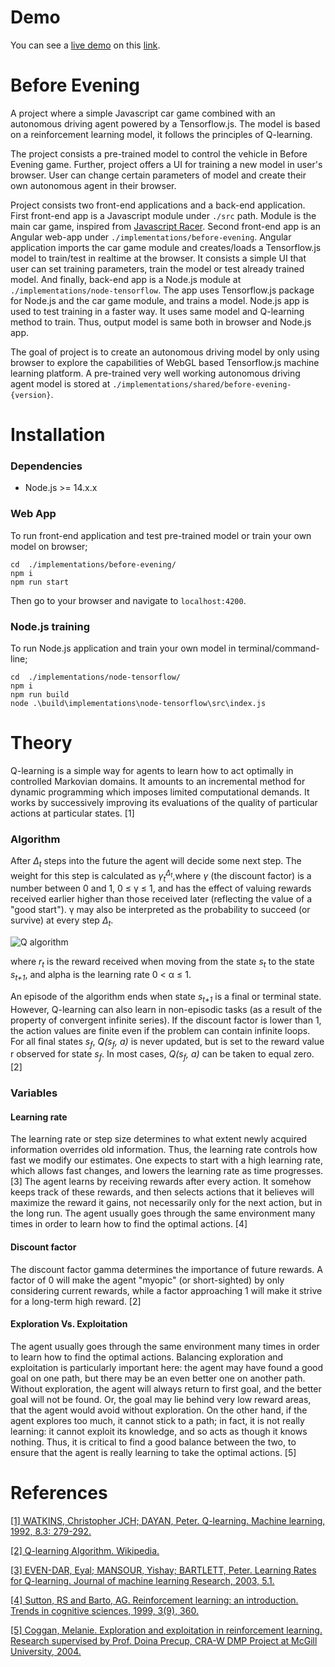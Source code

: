 # Demo
You can see a [live demo](http://be.ignorethedark.com/) on this [link](http://be.ignorethedark.com/).


# Before Evening

A project where a simple Javascript car game combined with an autonomous driving agent powered by a Tensorflow.js.
The model is based on a reinforcement learning model, it follows the principles of Q-learning.

The project consists a pre-trained model to control the vehicle in Before Evening game.
Further, project offers a UI for training a new model in user's browser. User can change certain parameters of model
and create their own autonomous agent in their browser.

Project consists two front-end applications and a back-end application.
First front-end app is a Javascript module under `./src` path. Module is the main car game, 
inspired from [Javascript Racer](https://github.com/jakesgordon/javascript-racer). 
Second front-end app is an Angular web-app under `./implementations/before-evening`. 
Angular application imports the car game module and creates/loads a Tensorflow.js model to train/test in realtime at the browser.
It consists a simple UI that user can set training parameters, train the model or test already trained model.
And finally, back-end app is a Node.js module at `./implementations/node-tensorflow`. The app uses Tensorflow.js package for Node.js
and the car game module, and trains a model. Node.js app is used to test training in a faster way. It uses same model and Q-learning method
to train. Thus, output model is same both in browser and Node.js app.

The goal of project is to create an autonomous driving model by only using browser to explore the capabilities of WebGL based
Tensorflow.js machine learning platform. A pre-trained very well working autonomous driving agent model is stored at
`./implementations/shared/before-evening-{version}`.

# Installation
### Dependencies
- Node.js >= 14.x.x

### Web App
To run front-end application and test pre-trained model or train your own model on browser;

```
cd  ./implementations/before-evening/
npm i
npm run start
```

Then go to your browser and navigate to `localhost:4200`.

### Node.js training
To run Node.js application and train your own model in terminal/command-line;

```
cd  ./implementations/node-tensorflow/
npm i
npm run build
node .\build\implementations\node-tensorflow\src\index.js
```

# Theory
Q-learning is a simple way for agents to learn how to act optimally in controlled Markovian
domains. It amounts to an incremental method for dynamic programming which imposes limited computational
demands. It works by successively improving its evaluations of the quality of particular actions at particular states. [1]

### Algorithm
After <i>&Delta;<sub>t</sub></i> steps into the future the agent will decide some next step. The weight for this step is calculated as
<i>&gamma;<sub>t</sub><sup>&Delta;<sub>t</sub></sup></i>,where <i>&gamma;</i> (the discount factor) is a number between 0 and 1, 0 &le; &gamma; &le; 1,
and has the effect of valuing rewards received earlier higher than those received later (reflecting the value of a "good start"). 
&gamma; may also be interpreted as the probability to succeed (or survive) at every step <i>&Delta;<sub>t</sub></i>.

![Q algorithm](https://wikimedia.org/api/rest_v1/media/math/render/svg/678cb558a9d59c33ef4810c9618baf34a9577686)

where <i>r<sub>t</sub></i> is the reward received when moving from the state <i>s<sub>t</sub></i> to the state <i>s<sub>t+1</sub></i>,
and alpha is the learning rate 0 &lt; &alpha; &le; 1.

An episode of the algorithm ends when state <i>s<sub>t+1</sub></i> is a final or terminal state. However, Q-learning can also learn in non-episodic tasks 
(as a result of the property of convergent infinite series). If the discount factor is lower than 1, 
the action values are finite even if the problem can contain infinite loops.
For all final states <i>s<sub>f</sub></i>, <i>Q(s<sub>f</sub>, a)</i> is never updated, but is set to the reward value r observed for state <i>s<sub>f</sub></i>. 
In most cases, <i>Q(s<sub>f</sub>, a)</i> can be taken to equal zero. [2]

### Variables
#### Learning rate
The learning rate or step size determines to what extent newly acquired information overrides old information.
Thus, the learning rate controls how fast we modify our estimates. One expects to start with a high learning rate, which allows fast
changes, and lowers the learning rate as time progresses. [3] The agent learns by receiving rewards after every action. 
It somehow keeps track of these rewards, and then selects actions that it believes will maximize the reward it gains,
not necessarily only for the next action, but in the long run. The agent usually goes through the same environment many times in order
to learn how to find the optimal actions. [4]

#### Discount factor
The discount factor gamma determines the importance of future rewards. A factor of 0 will make the agent "myopic" (or short-sighted)
by only considering current rewards, while a factor approaching 1 will make it strive for a long-term high reward. [2]

#### Exploration Vs. Exploitation
The agent usually goes through the same environment many times in order to learn how to find the optimal actions. 
Balancing exploration and exploitation is particularly important here: the agent may have found a good goal on one path, 
but there may be an even better one on another path. Without exploration, the agent will always return to first goal, 
and the better goal will not be found. Or, the goal may lie behind very low reward areas, that the agent would avoid 
without exploration. On the other hand, if the agent explores too much, it cannot stick to a path; in fact, it is not
really learning: it cannot exploit its knowledge, and so acts as though it knows nothing. Thus, it is critical to find a 
good balance between the two, to ensure that the agent is really learning to take the optimal actions. [5]

# References
[[1] WATKINS, Christopher JCH; DAYAN, Peter. Q-learning. Machine learning, 1992, 8.3: 279-292.](https://link.springer.com/content/pdf/10.1007/BF00992698.pdf)

[[2] Q-learning Algorithm. Wikipedia.](https://en.wikipedia.org/wiki/Q-learning#Algorithm)

[[3] EVEN-DAR, Eyal; MANSOUR, Yishay; BARTLETT, Peter. Learning Rates for Q-learning. Journal of machine learning Research, 2003, 5.1.](https://www.jmlr.org/papers/volume5/evendar03a/evendar03a.pdf)

[[4] Sutton, RS and Barto, AG. Reinforcement learning: an introduction. Trends in cognitive sciences, 1999, 3(9), 360.](https://www.cell.com/trends/cognitive-sciences/fulltext/S1364-6613(99)01331-5)

[[5] Coggan, Melanie. Exploration and exploitation in reinforcement learning. Research supervised by Prof. Doina Precup, CRA-W DMP Project at McGill University, 2004.](https://www.jmlr.org/papers/volume5/evendar03a/evendar03a.pdf)
